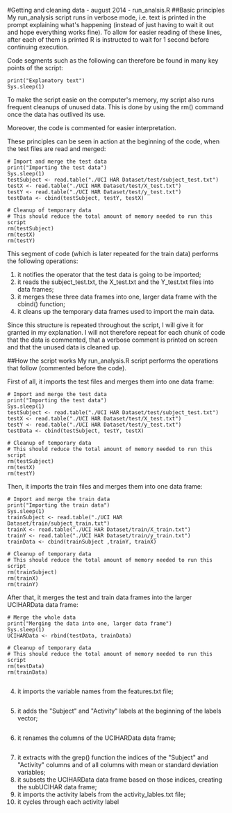#Getting and cleaning data - august 2014 - run_analsis.R
##Basic principles
My run_analysis script runs in verbose mode, i.e. text is printed in the prompt explaining what's happening (instead of just having to wait it out and hope everything works fine). To allow for easier reading of these lines, after each of them is printed R is instructed to wait for 1 second before continuing execution.

Code segments such as the following can therefore be found in many key points of the script:

```
print("Explanatory text")
Sys.sleep(1)
```

To make the script easie on the computer's memory, my script also runs frequent cleanups of unused data. This is done by using the rm() command once the data has outlived its use.

Moreover, the code is commented for easier interpretation.

These principles can be seen in action at the beginning of the code, when the test files are read and merged:

```
# Import and merge the test data
print("Importing the test data")
Sys.sleep(1)
testSubject <- read.table("./UCI HAR Dataset/test/subject_test.txt")
testX <- read.table("./UCI HAR Dataset/test/X_test.txt")
testY <- read.table("./UCI HAR Dataset/test/y_test.txt")
testData <- cbind(testSubject, testY, testX)

# Cleanup of temporary data
# This should reduce the total amount of memory needed to run this script
rm(testSubject)
rm(testX)
rm(testY)
```

This segment of code (which is later repeated for the train data) performs the following operations:

1. it notifies the operator that the test data is going to be imported;
2. it reads the subject\_test.txt, the X\_test.txt and the Y\_test.txt files into data frames;
3. it merges these three data frames into one, larger data frame with the cbind() function;
4. it cleans up the temporary data frames used to import the main data.

Since this structure is repeated throughout the script, I will give it for granted in my explanation. I will not therefore repeat for each chunk of code that the data is commented, that a verbose comment is printed on screen and that the unused data is cleaned up.

##How the script works
My run\_analysis.R script performs the operations that follow (commented before the code).

First of all, it imports the test files and merges them into one data frame:
```
# Import and merge the test data
print("Importing the test data")
Sys.sleep(1)
testSubject <- read.table("./UCI HAR Dataset/test/subject_test.txt")
testX <- read.table("./UCI HAR Dataset/test/X_test.txt")
testY <- read.table("./UCI HAR Dataset/test/y_test.txt")
testData <- cbind(testSubject, testY, testX)

# Cleanup of temporary data
# This should reduce the total amount of memory needed to run this script
rm(testSubject)
rm(testX)
rm(testY)
```

Then, it imports the train files and merges them into one data frame:
```
# Import and merge the train data
print("Importing the train data")
Sys.sleep(1)
trainSubject <- read.table("./UCI HAR Dataset/train/subject_train.txt")
trainX <- read.table("./UCI HAR Dataset/train/X_train.txt")
trainY <- read.table("./UCI HAR Dataset/train/y_train.txt")
trainData <- cbind(trainSubject ,trainY, trainX)

# Cleanup of temporary data
# This should reduce the total amount of memory needed to run this script
rm(trainSubject)
rm(trainX)
rm(trainY)
```

After that, it merges the test and train data frames into the larger UCIHARData data frame:
```
# Merge the whole data
print("Merging the data into one, larger data frame")
Sys.sleep(1)
UCIHARData <- rbind(testData, trainData)

# Cleanup of temporary data
# This should reduce the total amount of memory needed to run this script
rm(testData)
rm(trainData)
```

```
```
4. it imports the variable names from the features.txt file;

```
```
5. it adds the "Subject" and "Activity" labels at the beginning of the labels vector;

```
```
6. it renames the columns of the UCIHARData data frame;

```
```
7. it extracts with the grep() function the indices of the "Subject" and "Activity" columns and of all columns with mean or standard deviation variables;
8. it subsets the UCIHARData data frame based on those indices, creating the subUCIHAR data frame;
9. it imports the activity labels from the activity\_lables.txt file;
10. it cycles through each activity label
